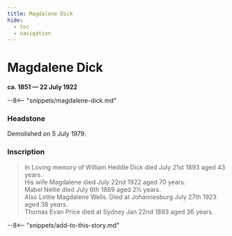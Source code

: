 ```yaml
---
title: Magdalene Dick
hide:
  - toc
  - navigation 
---
```


# Magdalene Dick

**ca. 1851 — 22 July 1922**

--8<-- "snippets/magdalene-dick.md"

### Headstone

Demolished on 5 July 1979.

### Inscription

> In Loving memory of William Heddle Dick died July 21st 1893 aged 43 years. <br>
> His wife Magdalene died July 22nd 1922 aged 70 years. <br>
> Mabel Nellie died July 6th 1889 aged 2½ years. <br>
> Also Lottie Magdalene Wells.  Died at Johannesburg July 27th 1923 aged 38 years. <br>
> Thomas Evan Price died at Sydney Jan 22nd 1893 aged 36 years. <br>

--8<-- "snippets/add-to-this-story.md"
